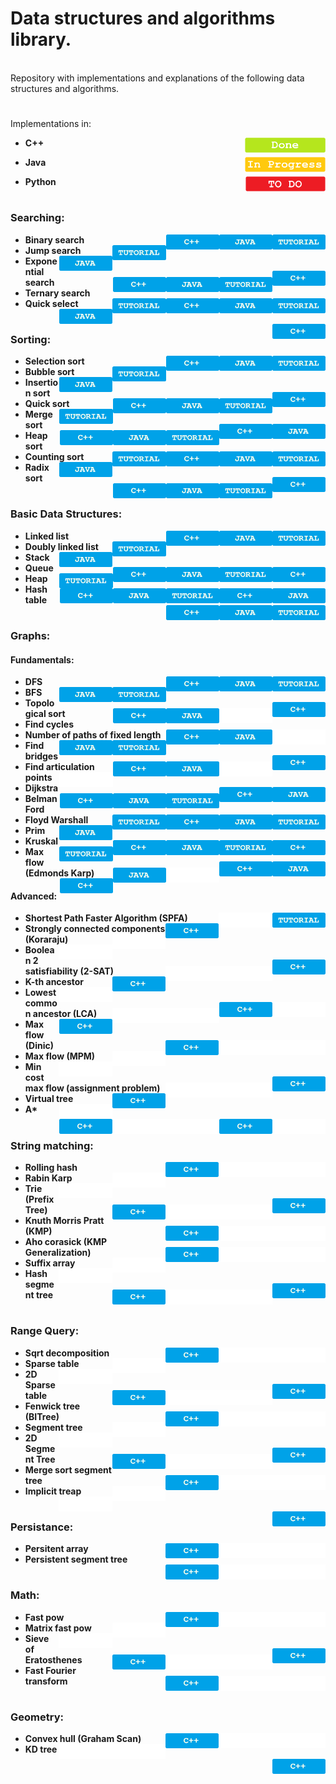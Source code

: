# Data structures and algorithms library.

<br>
Repository with implementations and explanations of the following data structures and algorithms.<br>

#

Implementations in:
- <p display="inline"> 
    <strong>C++</strong>
    <img height="24px" align="right" left="10px" src="https://github.com/mihail-m/CP-implementations/blob/master/resources/Done.png">
  </p>
- <p display="inline"> 
    <strong>Java</strong> 
    <img height="24px" align="right" src="https://github.com/mihail-m/CP-implementations/blob/master/resources/InProgress.png">
  </p>
- <p display="inline"> 
    <strong>Python<strong> 
    <img height="24px" align="right" src="https://github.com/mihail-m/CP-implementations/blob/master/resources/ToDo.png">
  </p>
#

### Searching:
  - Binary search <img height="24px" align="right" src="https://github.com/mihail-m/CP-implementations/blob/master/resources/tutorial.png"><img height="24px" align="right"  src="https://github.com/mihail-m/CP-implementations/blob/master/resources/java.png"><img height="24px" align="right" src="https://github.com/mihail-m/CP-implementations/blob/master/resources/C%2B%2B.png">
  - Jump search <img height="24px" align="right" src="https://github.com/mihail-m/CP-implementations/blob/master/resources/tutorial.png"><img height="24px" align="right"  src="https://github.com/mihail-m/CP-implementations/blob/master/resources/java.png"><img height="24px" align="right" src="https://github.com/mihail-m/CP-implementations/blob/master/resources/C%2B%2B.png">
  - Exponential search <img height="24px" align="right" src="https://github.com/mihail-m/CP-implementations/blob/master/resources/tutorial.png"><img height="24px" align="right"  src="https://github.com/mihail-m/CP-implementations/blob/master/resources/java.png"><img height="24px" align="right" src="https://github.com/mihail-m/CP-implementations/blob/master/resources/C%2B%2B.png">
  - Ternary search <img height="24px" align="right" src="https://github.com/mihail-m/CP-implementations/blob/master/resources/tutorial.png"><img height="24px" align="right"  src="https://github.com/mihail-m/CP-implementations/blob/master/resources/java.png"><img height="24px" align="right" src="https://github.com/mihail-m/CP-implementations/blob/master/resources/C%2B%2B.png">
  - Quick select <img height="24px" align="right" src="https://github.com/mihail-m/CP-implementations/blob/master/resources/tutorial.png"><img height="24px" align="right"  src="https://github.com/mihail-m/CP-implementations/blob/master/resources/java.png"><img height="24px" align="right" src="https://github.com/mihail-m/CP-implementations/blob/master/resources/C%2B%2B.png">
  
#

### Sorting:
  - Selection sort <img height="24px" align="right" src="https://github.com/mihail-m/CP-implementations/blob/master/resources/tutorial.png"><img height="24px" align="right"  src="https://github.com/mihail-m/CP-implementations/blob/master/resources/java.png"><img height="24px" align="right" src="https://github.com/mihail-m/CP-implementations/blob/master/resources/C%2B%2B.png">
  - Bubble sort <img height="24px" align="right" src="https://github.com/mihail-m/CP-implementations/blob/master/resources/tutorial.png"><img height="24px" align="right"  src="https://github.com/mihail-m/CP-implementations/blob/master/resources/java.png"><img height="24px" align="right" src="https://github.com/mihail-m/CP-implementations/blob/master/resources/C%2B%2B.png">
  - Insertion sort <img height="24px" align="right" src="https://github.com/mihail-m/CP-implementations/blob/master/resources/tutorial.png"><img height="24px" align="right"  src="https://github.com/mihail-m/CP-implementations/blob/master/resources/java.png"><img height="24px" align="right" src="https://github.com/mihail-m/CP-implementations/blob/master/resources/C%2B%2B.png">
  - Quick sort <img height="24px" align="right" src="https://github.com/mihail-m/CP-implementations/blob/master/resources/tutorial.png"><img height="24px" align="right"  src="https://github.com/mihail-m/CP-implementations/blob/master/resources/java.png"><img height="24px" align="right" src="https://github.com/mihail-m/CP-implementations/blob/master/resources/C%2B%2B.png">
  - Merge sort <img height="24px" align="right" src="https://github.com/mihail-m/CP-implementations/blob/master/resources/tutorial.png"><img height="24px" align="right"  src="https://github.com/mihail-m/CP-implementations/blob/master/resources/java.png"><img height="24px" align="right" src="https://github.com/mihail-m/CP-implementations/blob/master/resources/C%2B%2B.png">
  - Heap sort <img height="24px" align="right" src="https://github.com/mihail-m/CP-implementations/blob/master/resources/tutorial.png"><img height="24px" align="right"  src="https://github.com/mihail-m/CP-implementations/blob/master/resources/java.png"><img height="24px" align="right" src="https://github.com/mihail-m/CP-implementations/blob/master/resources/C%2B%2B.png">
  - Counting sort <img height="24px" align="right" src="https://github.com/mihail-m/CP-implementations/blob/master/resources/tutorial.png"><img height="24px" align="right"  src="https://github.com/mihail-m/CP-implementations/blob/master/resources/java.png"><img height="24px" align="right" src="https://github.com/mihail-m/CP-implementations/blob/master/resources/C%2B%2B.png">
  - Radix sort <img height="24px" align="right" src="https://github.com/mihail-m/CP-implementations/blob/master/resources/tutorial.png"><img height="24px" align="right"  src="https://github.com/mihail-m/CP-implementations/blob/master/resources/java.png"><img height="24px" align="right" src="https://github.com/mihail-m/CP-implementations/blob/master/resources/C%2B%2B.png">
  
#

### Basic Data Structures:
  - Linked list <img height="24px" align="right" src="https://github.com/mihail-m/CP-implementations/blob/master/resources/tutorial.png"><img height="24px" align="right"  src="https://github.com/mihail-m/CP-implementations/blob/master/resources/java.png"><img height="24px" align="right" src="https://github.com/mihail-m/CP-implementations/blob/master/resources/C%2B%2B.png">
  - Doubly linked list <img height="24px" align="right" src="https://github.com/mihail-m/CP-implementations/blob/master/resources/tutorial.png"><img height="24px" align="right"  src="https://github.com/mihail-m/CP-implementations/blob/master/resources/java.png"><img height="24px" align="right" src="https://github.com/mihail-m/CP-implementations/blob/master/resources/C%2B%2B.png">
  - Stack <img height="24px" align="right" src="https://github.com/mihail-m/CP-implementations/blob/master/resources/tutorial.png"><img height="24px" align="right"  src="https://github.com/mihail-m/CP-implementations/blob/master/resources/java.png"><img height="24px" align="right" src="https://github.com/mihail-m/CP-implementations/blob/master/resources/C%2B%2B.png">
  - Queue <img height="24px" align="right" src="https://github.com/mihail-m/CP-implementations/blob/master/resources/tutorial.png"><img height="24px" align="right"  src="https://github.com/mihail-m/CP-implementations/blob/master/resources/java.png"><img height="24px" align="right" src="https://github.com/mihail-m/CP-implementations/blob/master/resources/C%2B%2B.png">
  - Heap <img height="24px" align="right" src="https://github.com/mihail-m/CP-implementations/blob/master/resources/tutorial.png"><img height="24px" align="right"  src="https://github.com/mihail-m/CP-implementations/blob/master/resources/java.png"><img height="24px" align="right" src="https://github.com/mihail-m/CP-implementations/blob/master/resources/C%2B%2B.png">
  - Hash table <img height="24px" align="right" src="https://github.com/mihail-m/CP-implementations/blob/master/resources/tutorial.png"><img height="24px" align="right"  src="https://github.com/mihail-m/CP-implementations/blob/master/resources/java.png"><img height="24px" align="right" src="https://github.com/mihail-m/CP-implementations/blob/master/resources/C%2B%2B.png">
  
#

### Graphs:
#### Fundamentals:
  - DFS <img height="24px" align="right" src="https://github.com/mihail-m/CP-implementations/blob/master/resources/tutorial.png"><img height="24px" align="right"  src="https://github.com/mihail-m/CP-implementations/blob/master/resources/java.png"><img height="24px" align="right" src="https://github.com/mihail-m/CP-implementations/blob/master/resources/C%2B%2B.png">
  - BFS <img height="24px" align="right" src="https://github.com/mihail-m/CP-implementations/blob/master/resources/tutorial.png"><img height="24px" align="right"  src="https://github.com/mihail-m/CP-implementations/blob/master/resources/java.png"><img height="24px" align="right" src="https://github.com/mihail-m/CP-implementations/blob/master/resources/C%2B%2B.png">
  - Topological sort <img height="24px" align="right"  src="https://github.com/mihail-m/CP-implementations/blob/master/resources/emptyLabel.png"><img height="24px" align="right"  src="https://github.com/mihail-m/CP-implementations/blob/master/resources/java.png"><img height="24px" align="right" src="https://github.com/mihail-m/CP-implementations/blob/master/resources/C%2B%2B.png">
  - Find cycles <img height="24px" align="right"  src="https://github.com/mihail-m/CP-implementations/blob/master/resources/emptyLabel.png"><img height="24px" align="right"  src="https://github.com/mihail-m/CP-implementations/blob/master/resources/java.png"><img height="24px" align="right" src="https://github.com/mihail-m/CP-implementations/blob/master/resources/C%2B%2B.png">
  - Number of paths of fixed length <img height="24px" align="right" src="https://github.com/mihail-m/CP-implementations/blob/master/resources/tutorial.png"><img height="24px" align="right"  src="https://github.com/mihail-m/CP-implementations/blob/master/resources/java.png"><img height="24px" align="right" src="https://github.com/mihail-m/CP-implementations/blob/master/resources/C%2B%2B.png">
  - Find bridges <img height="24px" align="right"  src="https://github.com/mihail-m/CP-implementations/blob/master/resources/emptyLabel.png"><img height="24px" align="right"  src="https://github.com/mihail-m/CP-implementations/blob/master/resources/java.png"><img height="24px" align="right" src="https://github.com/mihail-m/CP-implementations/blob/master/resources/C%2B%2B.png">
  - Find articulation points <img height="24px" align="right"  src="https://github.com/mihail-m/CP-implementations/blob/master/resources/emptyLabel.png"><img height="24px" align="right"  src="https://github.com/mihail-m/CP-implementations/blob/master/resources/java.png"><img height="24px" align="right" src="https://github.com/mihail-m/CP-implementations/blob/master/resources/C%2B%2B.png">
  - Dijkstra <img height="24px" align="right" src="https://github.com/mihail-m/CP-implementations/blob/master/resources/tutorial.png"><img height="24px" align="right"  src="https://github.com/mihail-m/CP-implementations/blob/master/resources/java.png"><img height="24px" align="right" src="https://github.com/mihail-m/CP-implementations/blob/master/resources/C%2B%2B.png">
  - Belman Ford <img height="24px" align="right" src="https://github.com/mihail-m/CP-implementations/blob/master/resources/tutorial.png"><img height="24px" align="right"  src="https://github.com/mihail-m/CP-implementations/blob/master/resources/java.png"><img height="24px" align="right" src="https://github.com/mihail-m/CP-implementations/blob/master/resources/C%2B%2B.png">
  - Floyd Warshall <img height="24px" align="right" src="https://github.com/mihail-m/CP-implementations/blob/master/resources/tutorial.png"><img height="24px" align="right"  src="https://github.com/mihail-m/CP-implementations/blob/master/resources/java.png"><img height="24px" align="right" src="https://github.com/mihail-m/CP-implementations/blob/master/resources/C%2B%2B.png">
  - Prim <img height="24px" align="right" src="https://github.com/mihail-m/CP-implementations/blob/master/resources/tutorial.png"><img height="24px" align="right"  src="https://github.com/mihail-m/CP-implementations/blob/master/resources/java.png"><img height="24px" align="right" src="https://github.com/mihail-m/CP-implementations/blob/master/resources/C%2B%2B.png">
  - Kruskal <img height="24px" align="right" src="https://github.com/mihail-m/CP-implementations/blob/master/resources/tutorial.png"><img height="24px" align="right"  src="https://github.com/mihail-m/CP-implementations/blob/master/resources/java.png"><img height="24px" align="right" src="https://github.com/mihail-m/CP-implementations/blob/master/resources/C%2B%2B.png">
  - Max flow (Edmonds Karp) <img height="24px" align="right"  src="https://github.com/mihail-m/CP-implementations/blob/master/resources/emptyLabel.png"><img height="24px" align="right"  src="https://github.com/mihail-m/CP-implementations/blob/master/resources/java.png"><img height="24px" align="right" src="https://github.com/mihail-m/CP-implementations/blob/master/resources/C%2B%2B.png">

#### Advanced:
  - Shortest Path Faster Algorithm (SPFA) <img height="24px" align="right" src="https://github.com/mihail-m/CP-implementations/blob/master/resources/tutorial.png"><img height="24px" align="right"  src="https://github.com/mihail-m/CP-implementations/blob/master/resources/emptyLabel.png"><img height="24px" align="right" src="https://github.com/mihail-m/CP-implementations/blob/master/resources/C%2B%2B.png">
  - Strongly connected components (Koraraju) <img height="24px" align="right"  src="https://github.com/mihail-m/CP-implementations/blob/master/resources/emptyLabel.png"><img height="24px" align="right"  src="https://github.com/mihail-m/CP-implementations/blob/master/resources/emptyLabel.png"><img height="24px" align="right" src="https://github.com/mihail-m/CP-implementations/blob/master/resources/C%2B%2B.png">
  - Boolean 2 satisfiability (2-SAT) <img height="24px" align="right"  src="https://github.com/mihail-m/CP-implementations/blob/master/resources/emptyLabel.png"><img height="24px" align="right"  src="https://github.com/mihail-m/CP-implementations/blob/master/resources/emptyLabel.png"><img height="24px" align="right" src="https://github.com/mihail-m/CP-implementations/blob/master/resources/C%2B%2B.png">
  - K-th ancestor <img height="24px" align="right"  src="https://github.com/mihail-m/CP-implementations/blob/master/resources/emptyLabel.png"><img height="24px" align="right"  src="https://github.com/mihail-m/CP-implementations/blob/master/resources/emptyLabel.png"><img height="24px" align="right" src="https://github.com/mihail-m/CP-implementations/blob/master/resources/C%2B%2B.png">
  - Lowest common ancestor (LCA) <img height="24px" align="right"  src="https://github.com/mihail-m/CP-implementations/blob/master/resources/emptyLabel.png"><img height="24px" align="right"  src="https://github.com/mihail-m/CP-implementations/blob/master/resources/emptyLabel.png"><img height="24px" align="right" src="https://github.com/mihail-m/CP-implementations/blob/master/resources/C%2B%2B.png">
  - Max flow (Dinic) <img height="24px" align="right"  src="https://github.com/mihail-m/CP-implementations/blob/master/resources/emptyLabel.png"><img height="24px" align="right"  src="https://github.com/mihail-m/CP-implementations/blob/master/resources/emptyLabel.png"><img height="24px" align="right" src="https://github.com/mihail-m/CP-implementations/blob/master/resources/C%2B%2B.png">
  - Max flow (MPM) <img height="24px" align="right"  src="https://github.com/mihail-m/CP-implementations/blob/master/resources/emptyLabel.png"><img height="24px" align="right"  src="https://github.com/mihail-m/CP-implementations/blob/master/resources/emptyLabel.png"><img height="24px" align="right" src="https://github.com/mihail-m/CP-implementations/blob/master/resources/C%2B%2B.png">
  - Min cost max flow (assignment problem) <img height="24px" align="right"  src="https://github.com/mihail-m/CP-implementations/blob/master/resources/emptyLabel.png"><img height="24px" align="right"  src="https://github.com/mihail-m/CP-implementations/blob/master/resources/emptyLabel.png"><img height="24px" align="right" src="https://github.com/mihail-m/CP-implementations/blob/master/resources/C%2B%2B.png">
  - Virtual tree <img height="24px" align="right"  src="https://github.com/mihail-m/CP-implementations/blob/master/resources/emptyLabel.png"><img height="24px" align="right"  src="https://github.com/mihail-m/CP-implementations/blob/master/resources/emptyLabel.png"><img height="24px" align="right" src="https://github.com/mihail-m/CP-implementations/blob/master/resources/C%2B%2B.png">
  - A* <img height="24px" align="right"  src="https://github.com/mihail-m/CP-implementations/blob/master/resources/emptyLabel.png"><img height="24px" align="right"  src="https://github.com/mihail-m/CP-implementations/blob/master/resources/emptyLabel.png"><img height="24px" align="right" src="https://github.com/mihail-m/CP-implementations/blob/master/resources/C%2B%2B.png">
  
#

### String matching:
  - Rolling hash <img height="24px" align="right"  src="https://github.com/mihail-m/CP-implementations/blob/master/resources/emptyLabel.png"><img height="24px" align="right"  src="https://github.com/mihail-m/CP-implementations/blob/master/resources/emptyLabel.png"><img height="24px" align="right" src="https://github.com/mihail-m/CP-implementations/blob/master/resources/C%2B%2B.png">
  - Rabin Karp <img height="24px" align="right"  src="https://github.com/mihail-m/CP-implementations/blob/master/resources/emptyLabel.png"><img height="24px" align="right"  src="https://github.com/mihail-m/CP-implementations/blob/master/resources/emptyLabel.png"><img height="24px" align="right" src="https://github.com/mihail-m/CP-implementations/blob/master/resources/C%2B%2B.png">
  - Trie (Prefix Tree) <img height="24px" align="right"  src="https://github.com/mihail-m/CP-implementations/blob/master/resources/emptyLabel.png"><img height="24px" align="right"  src="https://github.com/mihail-m/CP-implementations/blob/master/resources/emptyLabel.png"><img height="24px" align="right" src="https://github.com/mihail-m/CP-implementations/blob/master/resources/C%2B%2B.png">
  - Knuth Morris Pratt (KMP) <img height="24px" align="right"  src="https://github.com/mihail-m/CP-implementations/blob/master/resources/emptyLabel.png"><img height="24px" align="right"  src="https://github.com/mihail-m/CP-implementations/blob/master/resources/emptyLabel.png"><img height="24px" align="right" src="https://github.com/mihail-m/CP-implementations/blob/master/resources/C%2B%2B.png">
  - Aho corasick (KMP Generalization) <img height="24px" align="right"  src="https://github.com/mihail-m/CP-implementations/blob/master/resources/emptyLabel.png"><img height="24px" align="right"  src="https://github.com/mihail-m/CP-implementations/blob/master/resources/emptyLabel.png"><img height="24px" align="right" src="https://github.com/mihail-m/CP-implementations/blob/master/resources/C%2B%2B.png">
  - Suffix array <img height="24px" align="right"  src="https://github.com/mihail-m/CP-implementations/blob/master/resources/emptyLabel.png"><img height="24px" align="right"  src="https://github.com/mihail-m/CP-implementations/blob/master/resources/emptyLabel.png"><img height="24px" align="right" src="https://github.com/mihail-m/CP-implementations/blob/master/resources/C%2B%2B.png">
  - Hash segment tree <img height="24px" align="right"  src="https://github.com/mihail-m/CP-implementations/blob/master/resources/emptyLabel.png"><img height="24px" align="right"  src="https://github.com/mihail-m/CP-implementations/blob/master/resources/emptyLabel.png"><img height="24px" align="right" src="https://github.com/mihail-m/CP-implementations/blob/master/resources/C%2B%2B.png">
  
#

### Range Query:
  - Sqrt decomposition <img height="24px" align="right"  src="https://github.com/mihail-m/CP-implementations/blob/master/resources/emptyLabel.png"><img height="24px" align="right"  src="https://github.com/mihail-m/CP-implementations/blob/master/resources/emptyLabel.png"><img height="24px" align="right" src="https://github.com/mihail-m/CP-implementations/blob/master/resources/C%2B%2B.png">
  - Sparse table <img height="24px" align="right"  src="https://github.com/mihail-m/CP-implementations/blob/master/resources/emptyLabel.png"><img height="24px" align="right"  src="https://github.com/mihail-m/CP-implementations/blob/master/resources/emptyLabel.png"><img height="24px" align="right" src="https://github.com/mihail-m/CP-implementations/blob/master/resources/C%2B%2B.png">
  - 2D Sparse table <img height="24px" align="right"  src="https://github.com/mihail-m/CP-implementations/blob/master/resources/emptyLabel.png"><img height="24px" align="right"  src="https://github.com/mihail-m/CP-implementations/blob/master/resources/emptyLabel.png"><img height="24px" align="right" src="https://github.com/mihail-m/CP-implementations/blob/master/resources/C%2B%2B.png">
  - Fenwick tree (BITree) <img height="24px" align="right"  src="https://github.com/mihail-m/CP-implementations/blob/master/resources/emptyLabel.png"><img height="24px" align="right"  src="https://github.com/mihail-m/CP-implementations/blob/master/resources/emptyLabel.png"><img height="24px" align="right" src="https://github.com/mihail-m/CP-implementations/blob/master/resources/C%2B%2B.png">
  - Segment tree <img height="24px" align="right"  src="https://github.com/mihail-m/CP-implementations/blob/master/resources/emptyLabel.png"><img height="24px" align="right"  src="https://github.com/mihail-m/CP-implementations/blob/master/resources/emptyLabel.png"><img height="24px" align="right" src="https://github.com/mihail-m/CP-implementations/blob/master/resources/C%2B%2B.png">
  - 2D Segment Tree <img height="24px" align="right"  src="https://github.com/mihail-m/CP-implementations/blob/master/resources/emptyLabel.png"><img height="24px" align="right"  src="https://github.com/mihail-m/CP-implementations/blob/master/resources/emptyLabel.png"><img height="24px" align="right" src="https://github.com/mihail-m/CP-implementations/blob/master/resources/C%2B%2B.png">
  - Merge sort segment tree <img height="24px" align="right"  src="https://github.com/mihail-m/CP-implementations/blob/master/resources/emptyLabel.png"><img height="24px" align="right"  src="https://github.com/mihail-m/CP-implementations/blob/master/resources/emptyLabel.png"><img height="24px" align="right" src="https://github.com/mihail-m/CP-implementations/blob/master/resources/C%2B%2B.png">
  - Implicit treap <img height="24px" align="right"  src="https://github.com/mihail-m/CP-implementations/blob/master/resources/emptyLabel.png"><img height="24px" align="right"  src="https://github.com/mihail-m/CP-implementations/blob/master/resources/emptyLabel.png"><img height="24px" align="right" src="https://github.com/mihail-m/CP-implementations/blob/master/resources/C%2B%2B.png">
  
#

### Persistance:
  - Persitent array <img height="24px" align="right"  src="https://github.com/mihail-m/CP-implementations/blob/master/resources/emptyLabel.png"><img height="24px" align="right"  src="https://github.com/mihail-m/CP-implementations/blob/master/resources/emptyLabel.png"><img height="24px" align="right" src="https://github.com/mihail-m/CP-implementations/blob/master/resources/C%2B%2B.png">
  - Persistent segment tree <img height="24px" align="right"  src="https://github.com/mihail-m/CP-implementations/blob/master/resources/emptyLabel.png"><img height="24px" align="right"  src="https://github.com/mihail-m/CP-implementations/blob/master/resources/emptyLabel.png"><img height="24px" align="right" src="https://github.com/mihail-m/CP-implementations/blob/master/resources/C%2B%2B.png">
  
#

### Math:
  - Fast pow <img height="24px" align="right"  src="https://github.com/mihail-m/CP-implementations/blob/master/resources/emptyLabel.png"><img height="24px" align="right"  src="https://github.com/mihail-m/CP-implementations/blob/master/resources/emptyLabel.png"><img height="24px" align="right" src="https://github.com/mihail-m/CP-implementations/blob/master/resources/C%2B%2B.png">
  - Matrix fast pow <img height="24px" align="right"  src="https://github.com/mihail-m/CP-implementations/blob/master/resources/emptyLabel.png"><img height="24px" align="right"  src="https://github.com/mihail-m/CP-implementations/blob/master/resources/emptyLabel.png"><img height="24px" align="right" src="https://github.com/mihail-m/CP-implementations/blob/master/resources/C%2B%2B.png">
  - Sieve of Eratosthenes <img height="24px" align="right"  src="https://github.com/mihail-m/CP-implementations/blob/master/resources/emptyLabel.png"><img height="24px" align="right"  src="https://github.com/mihail-m/CP-implementations/blob/master/resources/emptyLabel.png"><img height="24px" align="right" src="https://github.com/mihail-m/CP-implementations/blob/master/resources/C%2B%2B.png">
  - Fast Fourier transform <img height="24px" align="right"  src="https://github.com/mihail-m/CP-implementations/blob/master/resources/emptyLabel.png"><img height="24px" align="right"  src="https://github.com/mihail-m/CP-implementations/blob/master/resources/emptyLabel.png"><img height="24px" align="right" src="https://github.com/mihail-m/CP-implementations/blob/master/resources/C%2B%2B.png">
#

### Geometry:
  - Convex hull (Graham Scan) <img height="24px" align="right"  src="https://github.com/mihail-m/CP-implementations/blob/master/resources/emptyLabel.png"><img height="24px" align="right"  src="https://github.com/mihail-m/CP-implementations/blob/master/resources/emptyLabel.png"><img height="24px" align="right" src="https://github.com/mihail-m/CP-implementations/blob/master/resources/C%2B%2B.png">
  - KD tree <img height="24px" align="right"  src="https://github.com/mihail-m/CP-implementations/blob/master/resources/emptyLabel.png"><img height="24px" align="right"  src="https://github.com/mihail-m/CP-implementations/blob/master/resources/emptyLabel.png"><img height="24px" align="right" src="https://github.com/mihail-m/CP-implementations/blob/master/resources/C%2B%2B.png">

